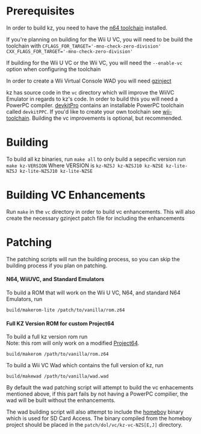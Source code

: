 # Prerequisites
In order to build kz, you need to have the [n64 toolchain](https://github.com/glankk/n64) installed.  

If you're planning on building for the Wii U VC, you will need to be build 
the toolchain with `CFLAGS_FOR_TARGET='-mno-check-zero-division' CXX_FLAGS_FOR_TARGET='-mno-check-zero-division'`


If building for the Wii U VC or the Wii VC, you will need the `--enable-vc` option when configuring the toolchain


In order to create a Wii Virtual Console WAD you will need [gzinject](https://github.com/krimtonz/gzinject)

kz has source code in the `vc` directory which will improve the WiiVC Emulator in regards to kz's code.  In order to build this you will need a PowerPC compiler.  [devkitPro](https://devkitpro.org/) contains an installable PowerPC toolchain called `devkitPPC`.  If you'd like to create your own toolchain see [wii-toolchain](https://github.com/krimtonz/wii-toolchain).  Building the vc improvements is optional, but recommended.

# Building 
To build all kz binaries, run `make all` to only build a sepecific version run `make kz-VERSION` Where VERSION is
`kz-NZSJ kz-NZSJ10 kz-NZSE kz-lite-NZSJ kz-lite-NZSJ10 kz-lite-NZSE`

# Building VC Enhancements
Run `make` in the `vc` directory in order to build vc enhancements.  This will also create the necessary gzinject patch file for including the enhancements

# Patching
The patching scripts will run the building process, so you can skip the building process if you plan on patching.  

#### N64, WiiUVC, and Standard Emulators
To build a ROM that will work on the Wii U VC, N64, and standard N64 Emulators, run

    build/makerom-lite /patch/to/vanilla/rom.z64

#### Full KZ Version ROM for custom Project64 
To build a full kz version rom run  
Note: this rom will only work on a modified [Project64](https://github.com/krimtonz/project64).  

    build/makerom /path/to/vanilla/rom.z64
    

To build a Wii VC Wad which contains the full
version of kz, run 

    build/makewad /path/to/vanilla/wad.wad

By default the wad patching script will attempt to build the vc enhacements mentioned above, if this part fails by not having a PowerPC compilier, the wad will be built without the enhancements.  

The wad building script will also attempt to include the [homeboy](https://github.com/krimtonz/homeboy) binary which is used for SD Card Access.  The binary compiled from the homeboy project should be placed in the `patch/dol/vc/kz-vc-NZS[E,J]` directory.
